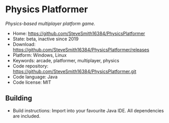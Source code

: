 # Physics Platformer

_Physics-based multiplayer platform game._

- Home: https://github.com/SteveSmith16384/PhysicsPlatformer
- State: beta, inactive since 2019
- Download: https://github.com/SteveSmith16384/PhysicsPlatformer/releases
- Platform: Windows, Linux
- Keywords: arcade, platformer, multiplayer, physics
- Code repository: https://github.com/SteveSmith16384/PhysicsPlatformer.git
- Code language: Java
- Code license: MIT

## Building

- Build instructions: Import into your favourite Java IDE. All dependencies are included.
